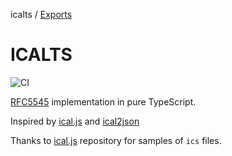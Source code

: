 icalts / [Exports](modules.md)

ICALTS
============

![CI](https://github.com/eugenehp/icalts/workflows/CI/badge.svg?branch=main)

[RFC5545](https://tools.ietf.org/html/rfc5545) implementation in pure TypeScript.

Inspired by [ical.js](https://github.com/mozilla-comm/ical.js#readme) and [ical2json](https://github.com/adrianlee44/ical2json)

Thanks to [ical.js](https://github.com/mozilla-comm/ical.js/tree/master/samples) repository for samples of `ics` files.
